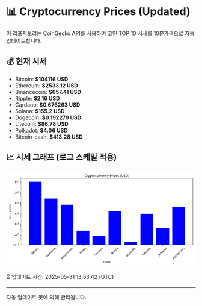 
# 📊 Cryptocurrency Prices (Updated)

이 리포지토리는 CoinGecko API를 사용하여 코인 TOP 10 시세를 10분가격으로 자동 업데이트합니다.

## 💰 현재 시세
- Bitcoin: **$104116 USD**
- Ethereum: **$2533.12 USD**
- Binancecoin: **$657.41 USD**
- Ripple: **$2.16 USD**
- Cardano: **$0.676263 USD**
- Solana: **$155.2 USD**
- Dogecoin: **$0.192279 USD**
- Litecoin: **$86.78 USD**
- Polkadot: **$4.06 USD**
- Bitcoin-cash: **$413.28 USD**

## 📈 시세 그래프 (로그 스케일 적용)
![Crypto Prices](crypto_prices.png)

⏳ 업데이트 시간: 2025-05-31 13:53:42 (UTC)

---
자동 업데이트 봇에 의해 관리됩니다.
